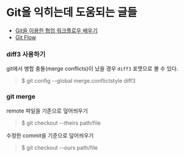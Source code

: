 # Git을 익히는데 도움되는 글들

- [Git을 이용한 협업 워크플로우 배우기](http://blog.appkr.kr/learn-n-think/comparing-workflows/)
- [Git Flow](http://blog.appkr.kr/work-n-play/git-flow/)

### diff3 사용하기

git에서 병합 충돌(merge conflicts)이 났을 경우 `diff3` 포맷으로 볼 수 있다.

> $ git config --global merge.conflictstyle diff3

### git merge

remote 파일을 기준으로 덮어씌우기

> $ git checkout --theirs path/file

수정한 commit을 기준으로 덮어씌우기

> $ git checkout --ours path/file

